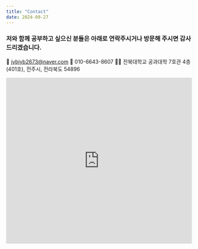 ```yaml
---
title: "Contact"
date: 2024-09-27
---
```


### 저와 함께 공부하고 싶으신 분들은 아래로 연락주시거나 방문해 주시면 감사드리겠습니다.     
  

📨 [jybjyb2673@naver.com](jybjyb2673@naver.com)
📱 010-6643-8607
🐻‍❄️ 전북대학교 공과대학 7호관 4층 (401호), 전주시, 전라북도 54896

<iframe
width="100%"
height="450"
frameborder="0"
style="border:0"
src="https://map.naver.com/p/search/%EC%A0%84%EB%B6%81%EB%8C%80%20%EA%B3%B5%EA%B3%BC%EB%8C%80%ED%95%99%207%ED%98%B8%EA%B4%80/place/17474997?c=15.00,0,0,0,dh&isCorrectAnswer=true"
allowfullscreen>
</iframe>